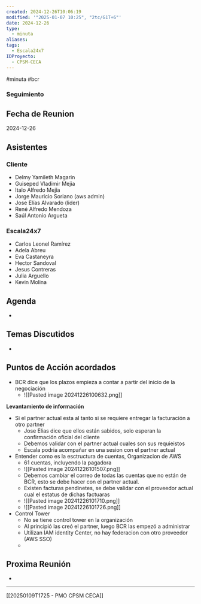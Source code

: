 ```yaml
---
created: 2024-12-26T10:06:19
modified: '"2025-01-07 10:25", "2tc/G1T+6"'
date: 2024-12-26
type:
  - minuta
aliases: 
tags:
  - Escala24x7
IDProyecto:
  - CPSM-CECA
---
```

#minuta 
#bcr



### Seguimiento

## Fecha de Reunion
2024-12-26

## Asistentes

### Cliente
* Delmy Yamileth Magarin
* Guiseped Vladimir Mejia
* Italo Alfredo Mejía
* Jorge Mauricio Soriano (aws admin)
* Jose Elías Alvarado (lider)
* René Alfredo Mendoza
* Saúl Antonio Argueta
### Escala24x7
- Carlos Leonel Ramírez
-  Adela Abreu
- Eva Castaneyra
- Hector Sandoval
- Jesus Contreras
- Julia Arguello
- Kevin Molina

## Agenda
* 
## Temas Discutidos
*  

## Puntos de Acción acordados
- BCR dice que los plazos empieza a contar a partir del inicio de la negociación
	- ![[Pasted image 20241226100632.png]]

**Levantamiento de información** 
- Si el partner actual esta al tanto si se requiere entregar la facturación a otro partner
	- Jose Elias dice que ellos están sabidos, solo esperan la confirmación oficial del cliente
	- Debemos validar con el partner actual cuales son sus requieistos
	- Escala podria acompañar en una sesion con el partner actual
- Entender como es la esctructura de cuentas, Organizacion de AWS
	- 61 cuentas, incluyendo la pagadora
	- ![[Pasted image 20241226101507.png]]
	- Debemos cambiar el correo de todas las cuentas que no están de BCR, esto se debe hacer con el partner actual.
	- Existen facturas pendinetes, se debe validar con el proveedor actual cual el estatus de dichas factuaras
	- ![[Pasted image 20241226101710.png]]
	- ![[Pasted image 20241226101726.png]]
- Control Tower
	- No se tiene control tower en la organización
	- Al principió las creó el partner, luego BCR las empezó a administrar
	- Utilizan IAM identity Center, no hay federacion con otro proveedor (AWS SSO)
	- 
## Proxima Reunión
*   

---

[[20250109T1725 - PMO CPSM CECA]]
